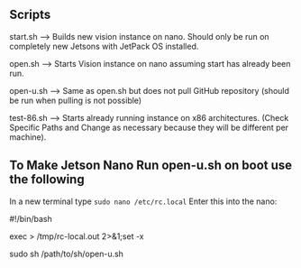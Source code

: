 ## Scripts

start.sh --> Builds new vision instance on nano. Should only be run on completely new Jetsons with JetPack OS installed.

open.sh --> Starts Vision instance on nano assuming start has already been run.

open-u.sh --> Same as open.sh but does not pull GitHub repository (should be run when pulling is not possible)

test-86.sh --> Starts already running instance on x86 architectures. (Check Specific Paths and Change as necessary because they will be different per machine).

## To Make Jetson Nano Run open-u.sh on boot use the following
In a new terminal type `sudo nano /etc/rc.local`
Enter this into the nano:

#!/bin/bash

exec > /tmp/rc-local.out 2>&1;set -x

sudo sh /path/to/sh/open-u.sh
